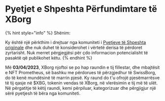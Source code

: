 # Pyetjet e Shpeshta Përfundimtare të XBorg

{% hint style="info" %}
Shënim:

Ky është një përkthim i drejtuar nga komuniteti i [Pyetjeve të Shpeshta origjinale](https://xborg-1.gitbook.io/faq/) dhe nuk duhet të konsiderohet i vërtetë derisa të përdoret zyrtarisht. Nuk merret përgjegjësi për çdo informacion potencialisht të pasaktë që publikohet këtu.
{% endhint %}

Më **03/04/2023**, XBorg njoftoi se po hap raundin e tij fillestar, dhe mbajtësit e NFT Prometheus, së bashku me përdorues të përzgjedhur të SwissBorg, do të kenë mundësinë të marrin pjesë. Ky raund do t'u ofrojë pjesëmarrësve të tij qasje në $XBG, tokenin vendas të XBorg, në vlerësimin e tij më të ulët. Në përgatitje të këtij raundi, kemi përpiluar, kategorizuar dhe përgjigjur një sërë pyetjesh të bëra nga komuniteti.